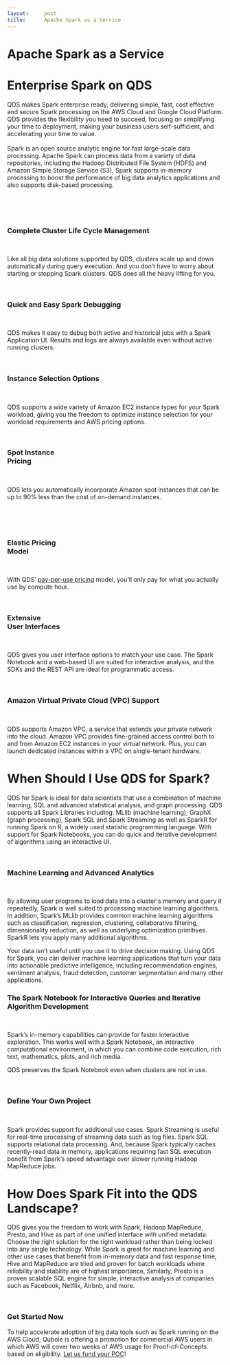 ```yaml
---
layout:     post
title:      Apache Spark as a Service
---
```

<div id="article_content" class="article_content clearfix csdn-tracking-statistics" data-pid="blog" data-mod="popu_307" data-dsm="post">
								            <link rel="stylesheet" href="https://csdnimg.cn/release/phoenix/template/css/ck_htmledit_views-f76675cdea.css">
						<div class="htmledit_views" id="content_views">
                
<div class="col-lg-12 col-md-12 col-sm-12 col-xs-12">
<h1 class="pageTitle">Apache Spark as a Service</h1>
</div>
<div class="whitWrp about">
<div>
<div class="row">
<div class="col-lg-12 col-md-12 col-sm-12 col-xs-12 text-justify about-text-inner">
<h1>Enterprise Spark on QDS</h1>
<p>QDS makes Spark enterprise ready, delivering simple, fast, cost effective and secure Spark processing on the AWS Cloud and Google Cloud Platform. QDS provides the flexibility you need to succeed, focusing on simplifying your time to deployment, making your
 business users self-sufficient, and accelerating your time to value.<br><br>
Spark is an open source analytic engine for fast large-scale data processing. Apache Spark can process data from a variety of data repositories, including the Hadoop Distributed File System (HDFS) and Amazon Simple Storage Service (S3). Spark supports in-memory
 processing to boost the performance of big data analytics applications and also supports disk-based processing.</p>
<div class="clearfix"> </div>
<div class="clearfix"> </div>
</div>
</div>
</div>
</div>
<div class="gryBg about">
<div>
<div class="row">
<div class="col-lg-3 col-md-3 col-sm-3 col-xs-12">
<div class="text-center"><img class="text-center" src="https://4cti9u1qldo011vlvp4eutwnxf4-wpengine.netdna-ssl.com/wp-content/uploads/2015/07/icon-lifecycle-new.png" alt=""><div class="clearfix"> </div>
<h3 class="text-center">Complete Cluster Life Cycle Management</h3>
<div class="clearfix"> </div>
<p>Like all big data solutions supported by QDS, clusters scale up and down automatically during query execution. And you don’t have to worry about starting or stopping Spark clusters. QDS does all the heavy lifting for you.</p>
</div>
</div>
<div class="col-lg-3 col-md-3 col-sm-3 col-xs-12">
<div class="text-center"><img class="text-center" src="https://4cti9u1qldo011vlvp4eutwnxf4-wpengine.netdna-ssl.com/wp-content/uploads/2015/07/icon-fast.png" alt=""><div class="clearfix"> </div>
<h3 class="text-center">Quick and Easy Spark Debugging</h3>
<div class="clearfix"> </div>
<p>QDS makes it easy to debug both active and historical jobs with a Spark Application UI. Results and logs are always available even without active running clusters.
</p>
</div>
</div>
<div class="col-lg-3 col-md-3 col-sm-3 col-xs-12">
<div class="text-center"><img class="text-center" src="https://4cti9u1qldo011vlvp4eutwnxf4-wpengine.netdna-ssl.com/wp-content/uploads/2015/07/icon-instance-options.png" alt=""><div class="clearfix"> </div>
<h3 class="text-center">Instance Selection Options</h3>
<div class="clearfix"> </div>
<p>QDS supports a wide variety of Amazon EC2 instance types for your Spark workload, giving you the freedom to optimize instance selection for your workload requirements and AWS pricing options.
</p>
</div>
</div>
<div class="col-lg-3 col-md-3 col-sm-3 col-xs-12">
<div class="text-center"><img class="text-center" src="https://4cti9u1qldo011vlvp4eutwnxf4-wpengine.netdna-ssl.com/wp-content/uploads/2015/07/icon-spot-instance.png" alt=""><div class="clearfix"> </div>
<h3 class="text-center">Spot Instance<br>
Pricing</h3>
<div class="clearfix"> </div>
<p>QDS lets you automatically incorporate Amazon spot instances that can be up to 90% less than the cost of on-demand instances.</p>
</div>
</div>
</div>
<div class="clearfix"> </div>
<div class="clearfix"> </div>
<div class="row">
<div class="col-lg-4 col-md-4 col-sm-4 col-xs-12">
<div class="text-center"><img class="text-center" src="https://4cti9u1qldo011vlvp4eutwnxf4-wpengine.netdna-ssl.com/wp-content/uploads/2015/07/icon-pay-as-you-go.png" alt=""><div class="clearfix"> </div>
<h3 class="text-center">Elastic Pricing<br>
Model</h3>
<div class="clearfix"> </div>
<p>With QDS’ <a href="https://www.qubole.com/pricing/" rel="nofollow">pay-per-use pricing</a> model, you’ll only pay for what you actually use by compute hour.</p>
</div>
</div>
<div class="col-lg-4 col-md-4 col-sm-4 col-xs-12">
<div class="text-center"><img class="text-center" src="https://4cti9u1qldo011vlvp4eutwnxf4-wpengine.netdna-ssl.com/wp-content/uploads/2015/07/icon-match.png" alt=""><div class="clearfix"> </div>
<h3 class="text-center">Extensive<br>
User Interfaces</h3>
<div class="clearfix"> </div>
<p>QDS gives you user interface options to match your use case. The Spark Notebook and a web-based UI are suited for interactive analysis, and the SDKs and the REST API are ideal for programmatic access.
</p>
</div>
</div>
<div class="col-lg-4 col-md-4 col-sm-4 col-xs-12">
<div class="text-center"><img class="text-center" src="https://4cti9u1qldo011vlvp4eutwnxf4-wpengine.netdna-ssl.com/wp-content/uploads/2015/07/icon-vpc.png" alt=""><div class="clearfix"> </div>
<h3 class="text-center">Amazon Virtual Private Cloud (VPC) Support</h3>
<div class="clearfix"> </div>
<p>QDS supports Amazon VPC, a service that extends your private network into the cloud. Amazon VPC provides fine-grained access control both to and from Amazon EC2 instances in your virtual network. Plus, you can launch dedicated instances within a VPC on single-tenant
 hardware.</p>
</div>
</div>
</div>
</div>
</div>
<div class="whitWrp about">
<div>
<div class="row">
<div class="col-lg-12 col-md-12 col-sm-12 col-xs-12">
<div class="text-center">
<h1>When Should I Use QDS for Spark?</h1>
<p>QDS for Spark is ideal for data scientists that use a combination of machine learning, SQL and advanced statistical analysis, and graph processing. QDS supports all Spark Libraries including: MLlib (machine learning), GraphX (graph processing), Spark SQL
 and Spark Streaming as well as SparkR for running Spark on R, a widely used statistic programming language. With support for Spark Notebooks, you can do quick and iterative development of algorithms using an interactive UI.</p>
<div class="clearfix"> </div>
</div>
</div>
<div class="col-lg-12 col-md-12 col-sm-12 col-xs-12">
<div class="well text-center">
<h3 class="text-left">Machine Learning and Advanced Analytics</h3>
<div class="clearfix"> </div>
<p>By allowing user programs to load data into a cluster's memory and query it repeatedly, Spark is well suited to processing machine learning algorithms. In addition, Spark’s MLlib provides common machine learning algorithms such as classification, regression,
 clustering, collaborative filtering, dimensionality reduction, as well as underlying optimization primitives. SparkR lets you apply many additional algorithms.</p>
<p>Your data isn’t useful until you use it to drive decision making. Using QDS for Spark, you can deliver machine learning applications that turn your data into actionable predictive intelligence, including recommendation engines, sentiment analysis, fraud
 detection, customer segmentation and many other applications. </p>
</div>
</div>
<div class="col-lg-12 col-md-12 col-sm-12 col-xs-12">
<div class="well text-center">
<h3 class="text-left">The Spark Notebook for Interactive Queries and Iterative Algorithm Development</h3>
<div class="clearfix"> </div>
<p>Spark’s in-memory capabilities can provide for faster interactive exploration. This works well with a Spark Notebook, an interactive computational environment, in which you can combine code execution, rich text, mathematics, plots, and rich media.
</p>
<p>QDS preserves the Spark Notebook even when clusters are not in use. </p>
<div class="clearfix"> </div>
<img class="img-responsive" src="https://4cti9u1qldo011vlvp4eutwnxf4-wpengine.netdna-ssl.com/wp-content/uploads/2015/07/notebook-screenshot-2.jpg" alt=""></div>
</div>
<div class="col-lg-12 col-md-12 col-sm-12 col-xs-12">
<div class="well text-center">
<h3 class="text-left">Define Your Own Project</h3>
<div class="clearfix"> </div>
<p>Spark provides support for additional use cases. Spark Streaming is useful for real-time processing of streaming data such as log files. Spark SQL supports relational data processing. And, because Spark typically caches recently-read data in memory, applications
 requiring fast SQL execution benefit from Spark’s speed advantage over slower running Hadoop MapReduce jobs.</p>
</div>
</div>
</div>
</div>
</div>
<div class="gryBg about">
<div>
<div class="row">
<div class="col-lg-12 col-md-12 col-sm-12 col-xs-12">
<h1>How Does Spark Fit into the QDS Landscape?</h1>
<p>QDS gives you the freedom to work with Spark, Hadoop MapReduce, Presto, and Hive as part of one unified interface with unified metadata. Choose the right solution for the right workload rather than being locked into any single technology. While Spark is
 great for machine learning and other use cases that benefit from in-memory data and fast response time, Hive and MapReduce are tried and proven for batch workloads where reliability and stability are of highest importance, Similarly, Presto is a proven scalable
 SQL engine for simple, interactive analysis at companies such as Facebook, Netflix, Airbnb, and more.</p>
<div class="clearfix"> </div>
</div>
</div>
</div>
</div>
<div class="whitWrp about">
<div>
<div class="row">
<div class="col-lg-12 col-md-12 col-sm-12 col-xs-12 text-center">
<h3>Get Started Now</h3>
<p class="text-center">To help accelerate adoption of big data tools such as Spark running on the AWS Cloud, Qubole is offering a promotion for commercial AWS users in which AWS will cover two weeks of AWS usage for Proof-of-Concepts based on eligibility.
<a href="http://info.qubole.com/poc" rel="nofollow">Let us fund your POC</a>!</p>
</div>
</div>
</div>
</div>
            </div>
                </div>